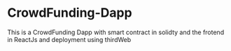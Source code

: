 # CrowdFunding-Dapp
This is a CrowdFunding Dapp with smart contract in solidty and the frotend in ReactJs and deployment using thirdWeb
